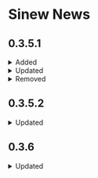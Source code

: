 Sinew News
================

## 0.3.5.1

<details>

<summary>Added</summary>

  - `NEWS.md` file to track changes to the
    package.
  - [pretty\_namespaces](https://metrumresearchgroup.github.io/sinew/pretty-namespace.html)
      - Function that autoappends namespace to functions in script by
        searchpath
    order.
  - [create\_yml](https://metrumresearchgroup.github.io/sinew/using-sinewconfig-yml.html)
      - Functions that creates `_sinewconfig.yml` in the current project
        root directory, and updates
    `.Rbuildignore`.

</details>

<details>

<summary>Updated</summary>

  - [makeImport](https://metrumresearchgroup.github.io/sinew/makeimport.html)
      - Writes directly to DESCRIPTION
    file.
  - [untangle](https://metrumresearchgroup.github.io/sinew/untangle.html)
      - Create the `body.R` file in the working directory instead of the
        directory where the functions are created.
      - Naming scheme for files is updated to replace all `.` in
        function names to
    `_`.

</details>

<details>

<summary>Removed</summary>

  - [makeImport](https://metrumresearchgroup.github.io/sinew/makeimport.html)
      - does not create namespace output

</details>

## 0.3.5.2

<details>

<summary>Updated</summary>

  - Fixed bug in `pretty_namespace` when global env is empty.

</details>

## 0.3.6

<details>

<summary>Updated</summary>

  - Fixed bugs in `pretty_namespace`
      - correct shift in lines with multiple namespaces
      - search only exported namespace functions

</details>

